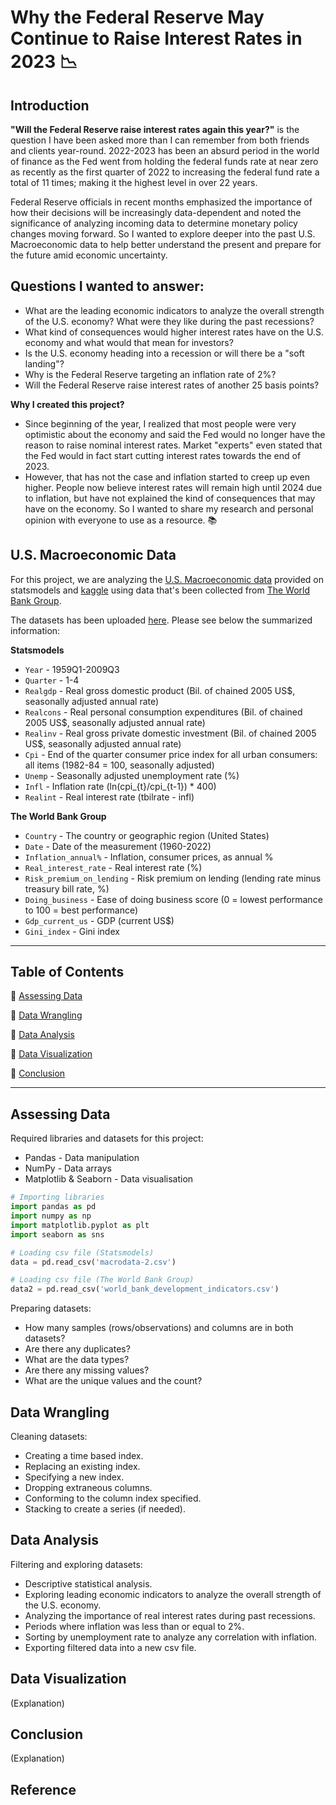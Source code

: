 # Why the Federal Reserve May Continue to Raise Interest Rates in 2023 :chart_with_downwards_trend:

## Introduction

**"Will the Federal Reserve raise interest rates again this year?"** is the question I have been asked more than I can remember from both friends and clients year-round. 2022-2023 has been an absurd period in the world of finance as the Fed went from holding the federal funds rate at near zero as recently as the first quarter of 2022 to increasing the federal fund rate a total of 11 times; making it the highest level in over 22 years.

Federal Reserve officials in recent months emphasized the importance of how their decisions will be increasingly data-dependent and noted the significance of analyzing incoming data to determine monetary policy changes moving forward. So I wanted to explore deeper into the past U.S. Macroeconomic data to help better understand the present and prepare for the future amid economic uncertainty. 

## Questions I wanted to answer:

- What are the leading economic indicators to analyze the overall strength of the U.S. economy? What were they like during the past recessions?
- What kind of consequences would higher interest rates have on the U.S. economy and what would that mean for investors?
- Is the U.S. economy heading into a recession or will there be a "soft landing"?
- Why is the Federal Reserve targeting an inflation rate of 2%?
- Will the Federal Reserve raise interest rates of another 25 basis points? 

**Why I created this project?**
- Since beginning of the year, I realized that most people were very optimistic about the economy and said the Fed would no longer have the reason to raise nominal interest rates. Market "experts" even stated that the Fed would in fact start cutting interest rates towards the end of 2023.
- However, that has not the case and inflation started to creep up even higher. People now believe interest rates will remain high until 2024 due to inflation, but have not explained the kind of consequences that may have on the economy. So I wanted to share my research and personal opinion with everyone to use as a resource. :books:

## U.S. Macroeconomic Data

For this project, we are analyzing the [U.S. Macroeconomic data](https://www.statsmodels.org/stable/datasets/generated/macrodata.html) provided on statsmodels and [kaggle](https://www.kaggle.com/datasets/nicolasgonzalezmunoz/world-bank-world-development-indicators) using data that's been collected from [The World Bank Group](https://www.worldbank.org/en/about/legal/terms-of-use-for-datasets).

The datasets has been uploaded [here](https://github.com/tylerchg/Project_1). Please see below the summarized information:

**Statsmodels**
- `Year` - 1959Q1-2009Q3 
- `Quarter` - 1-4
- `Realgdp` - Real gross domestic product (Bil. of chained 2005 US$, seasonally adjusted annual rate)
- `Realcons` - Real personal consumption expenditures (Bil. of chained 2005 US$, seasonally adjusted annual rate)
- `Realinv` - Real gross private domestic investment (Bil. of chained 2005 US$, seasonally adjusted annual rate)
- `Cpi` - End of the quarter consumer price index for all urban consumers: all items (1982-84 = 100, seasonally adjusted)
- `Unemp` - Seasonally adjusted unemployment rate (%)
- `Infl` - Inflation rate (ln(cpi_{t}/cpi_{t-1}) * 400)
- `Realint` - Real interest rate (tbilrate - infl)

**The World Bank Group**
- `Country` - The country or geographic region (United States)
- `Date` - Date of the measurement (1960-2022)
- `Inflation_annual%` - Inflation, consumer prices, as annual %
- `Real_interest_rate` - Real interest rate (%)
- `Risk_premium_on_lending` - Risk premium on lending (lending rate minus treasury bill rate, %)
- `Doing_business` - Ease of doing business score (0 = lowest performance to 100 = best performance)
- `Gdp_current_us` - GDP (current US$)
- `Gini_index` - Gini index

***

## Table of Contents

:pushpin: [Assessing Data](#assessing-data)

:pushpin: [Data Wrangling](#data_wranglings)

:pushpin: [Data Analysis](#data_analysis)

:pushpin: [Data Visualization](#data_visualization)

:pushpin: [Conclusion](#conclusion)

***

## Assessing Data

Required libraries and datasets for this project:
- Pandas - Data manipulation
- NumPy - Data arrays
- Matplotlib & Seaborn - Data visualisation

```python
# Importing libraries
import pandas as pd
import numpy as np
import matplotlib.pyplot as plt
import seaborn as sns

# Loading csv file (Statsmodels)
data = pd.read_csv('macrodata-2.csv')

# Loading csv file (The World Bank Group)
data2 = pd.read_csv('world_bank_development_indicators.csv')
```

Preparing datasets:
- How many samples (rows/observations) and columns are in both datasets?
- Are there any duplicates?
- What are the data types?
- Are there any missing values?
- What are the unique values and the count?

## Data Wrangling

Cleaning datasets:
- Creating a time based index.
- Replacing an existing index.
- Specifying a new index.
- Dropping extraneous columns.
- Conforming to the column index specified.
- Stacking to create a series (if needed).

## Data Analysis

Filtering and exploring datasets:
- Descriptive statistical analysis.
- Exploring leading economic indicators to analyze the overall strength of the U.S. economy.
- Analyzing the importance of real interest rates during past recessions.
- Periods where inflation was less than or equal to 2%.
- Sorting by unemployment rate to analyze any correlation with inflation.
- Exporting filtered data into a new csv file.

## Data Visualization

(Explanation)

## Conclusion

(Explanation)

## Reference


